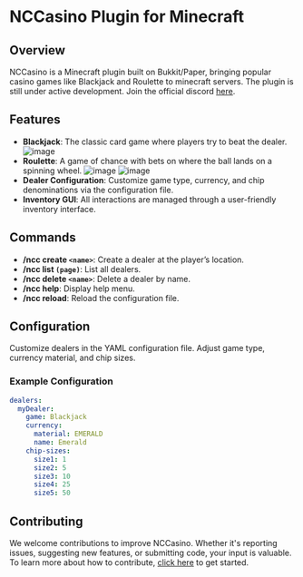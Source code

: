 # NCCasino Plugin for Minecraft

## Overview

NCCasino is a Minecraft plugin built on Bukkit/Paper, bringing popular casino games like Blackjack and Roulette to minecraft servers. The plugin is still under active development. Join the official discord [here](https://discord.gg/PaN3Dd4pD8).

## Features

- **Blackjack**: The classic card game where players try to beat the dealer.
![image](https://github.com/user-attachments/assets/10f67401-cb4b-473e-b638-cbda921d4a6d)
- **Roulette**: A game of chance with bets on where the ball lands on a spinning wheel.
![image](https://github.com/user-attachments/assets/1e9f1afd-6f14-4512-889f-ed1dcb79aeec) 
![image](https://github.com/user-attachments/assets/86c04ed7-1c03-49df-ba21-95f943e36aee)
- **Dealer Configuration**: Customize game type, currency, and chip denominations via the configuration file.
- **Inventory GUI**: All interactions are managed through a user-friendly inventory interface.

## Commands

- **/ncc create `<name>`**: Create a dealer at the player’s location.
- **/ncc list `(page)`**: List all dealers.
- **/ncc delete `<name>`**: Delete a dealer by name.
- **/ncc help**: Display help menu.
- **/ncc reload**: Reload the configuration file.

## Configuration

Customize dealers in the YAML configuration file. Adjust game type, currency material, and chip sizes.

### Example Configuration

```yaml
dealers:
  myDealer:
    game: Blackjack
    currency:
      material: EMERALD
      name: Emerald
    chip-sizes:
      size1: 1
      size2: 5
      size3: 10
      size4: 25
      size5: 50
```

## Contributing

We welcome contributions to improve NCCasino. Whether it's reporting issues, suggesting new features, or submitting code, your input is valuable. To learn more about how to contribute, [click here](deploy.md) to get started.
